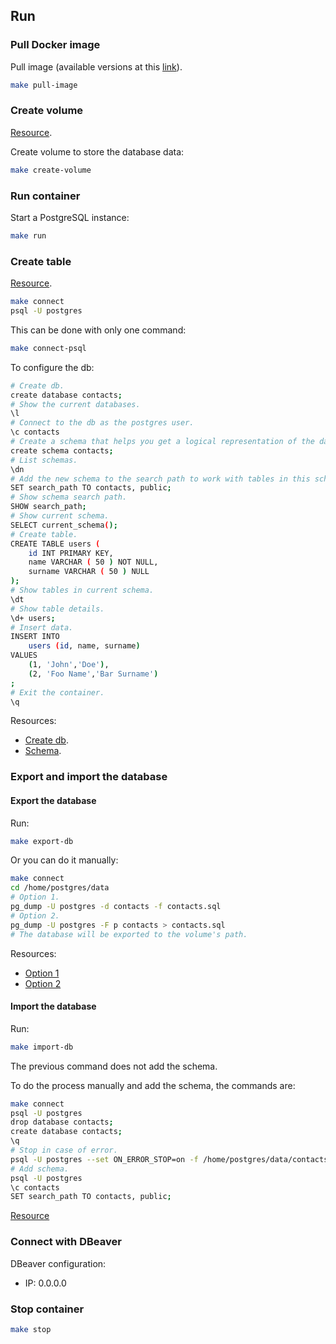 ## Run

### Pull Docker image

Pull image (available versions at this [link](https://hub.docker.com/_/postgres/)).

```bash
make pull-image
```

### Create volume

[Resource](https://rhiyo.github.io/post/2021-4-21-running-postgres-in-docker-container-with-mounted-volume/).

Create volume to store the database data:

```bash
make create-volume
```

### Run container

Start a PostgreSQL instance:

```bash
make run
```

### Create table

[Resource](https://phoenixnap.com/kb/deploy-postgresql-on-docker).

```bash
make connect
psql -U postgres
```

This can be done with only one command:

```bash
make connect-psql
```

To configure the db:

```bash
# Create db.
create database contacts;
# Show the current databases.
\l
# Connect to the db as the postgres user.
\c contacts
# Create a schema that helps you get a logical representation of the database structure.
create schema contacts;
# List schemas.
\dn
# Add the new schema to the search path to work with tables in this schema without specifying the schema name.
SET search_path TO contacts, public;
# Show schema search path.
SHOW search_path;
# Show current schema.
SELECT current_schema();
# Create table.
CREATE TABLE users (
	id INT PRIMARY KEY,
	name VARCHAR ( 50 ) NOT NULL,
	surname VARCHAR ( 50 ) NULL
);
# Show tables in current schema.
\dt
# Show table details.
\d+ users;
# Insert data.
INSERT INTO
    users (id, name, surname)
VALUES
    (1, 'John','Doe'),
    (2, 'Foo Name','Bar Surname')
;
# Exit the container.
\q
```

Resources:
- [Create db](https://www.postgresqltutorial.com/postgresql-administration/postgresql-create-database/).
- [Schema](https://www.postgresqltutorial.com/postgresql-administration/postgresql-schema/).

### Export and import the database

#### Export the database

Run:

```bash
make export-db
```

Or you can do it manually:

```bash
make connect
cd /home/postgres/data
# Option 1.
pg_dump -U postgres -d contacts -f contacts.sql
# Option 2.
pg_dump -U postgres -F p contacts > contacts.sql
# The database will be exported to the volume's path.
```

Resources:

- [Option 1](https://www.postgresqltutorial.com/postgresql-administration/postgresql-copy-database/)
- [Option 2](https://www.postgresqltutorial.com/postgresql-administration/postgresql-backup-database/)

#### Import the database

Run:

```bash
make import-db
```

The previous command does not add the schema.

To do the process manually and add the schema, the commands are:

```bash
make connect
psql -U postgres
drop database contacts;
create database contacts;
\q
# Stop in case of error.
psql -U postgres --set ON_ERROR_STOP=on -f /home/postgres/data/contacts.sql contacts
# Add schema.
psql -U postgres
\c contacts
SET search_path TO contacts, public;
```

[Resource](https://www.postgresqltutorial.com/postgresql-administration/postgresql-restore-database/)

### Connect with DBeaver

DBeaver configuration:

- IP: 0.0.0.0

### Stop container

```bash
make stop
```

